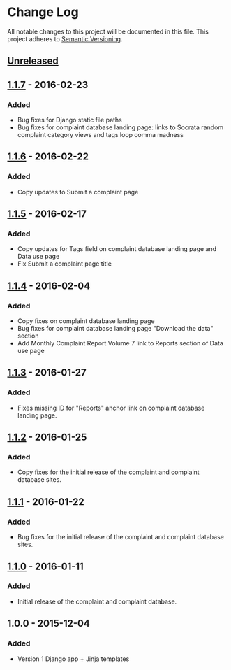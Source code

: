 # Change Log
All notable changes to this project will be documented in this file.
This project adheres to [Semantic Versioning](http://semver.org/).

## [Unreleased][unreleased]

## [1.1.7] - 2016-02-23
### Added
- Bug fixes for Django static file paths
- Bug fixes for complaint database landing page: links to Socrata random complaint category views and tags loop comma madness

## [1.1.6] - 2016-02-22
### Added
- Copy updates to Submit a complaint page

## [1.1.5] - 2016-02-17
### Added
- Copy updates for Tags field on complaint database landing page and Data use page
- Fix Submit a complaint page title

## [1.1.4] - 2016-02-04
### Added
- Copy fixes on complaint database landing page
- Bug fixes for complaint database landing page "Download the data" section
- Add Monthly Complaint Report Volume 7 link to Reports section of Data use page

## [1.1.3] - 2016-01-27
### Added
- Fixes missing ID for "Reports" anchor link on complaint database landing page.

## [1.1.2] - 2016-01-25
### Added
- Copy fixes for the initial release of the complaint and complaint database sites.

## [1.1.1] - 2016-01-22
### Added
- Bug fixes for the initial release of the complaint and complaint database sites.

## [1.1.0] - 2016-01-11
### Added
- Initial release of the complaint and complaint database.

## 1.0.0 - 2015-12-04
### Added
- Version 1 Django app + Jinja templates


[unreleased]: https://fake.ghe.domain/CCDB4/CCDB-content/compare/v1.1.7...HEAD
[1.1.7]: https://fake.ghe.domain/CCDB4/CCDB-content/compare/v1.1.6...v1.1.7
[1.1.6]: https://fake.ghe.domain/CCDB4/CCDB-content/compare/v1.1.5...v1.1.6
[1.1.5]: https://fake.ghe.domain/CCDB4/CCDB-content/compare/v1.1.4...v1.1.5
[1.1.4]: https://fake.ghe.domain/CCDB4/CCDB-content/compare/v1.1.3...v1.1.4
[1.1.3]: https://fake.ghe.domain/CCDB4/CCDB-content/compare/v1.1.2...v1.1.3
[1.1.2]: https://fake.ghe.domain/CCDB4/CCDB-content/compare/v1.1.1...v1.1.2
[1.1.1]: https://fake.ghe.domain/CCDB4/CCDB-content/compare/v1.1.0...v1.1.1
[1.1.0]: https://fake.ghe.domain/CCDB4/CCDB-content/compare/v1.0.0...v1.1.0
